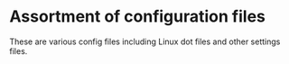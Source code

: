 # Assortment of configuration files

These are various config files including Linux dot files and other settings files.
